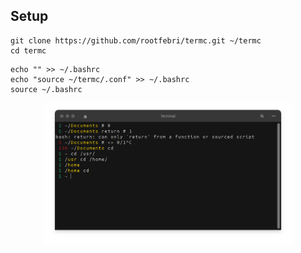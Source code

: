 ## Setup
```shell
git clone https://github.com/rootfebri/termc.git ~/termc
cd termc
```
```shell
echo "" >> ~/.bashrc
echo "source ~/termc/.conf" >> ~/.bashrc
source ~/.bashrc
```
<div align="center">
    <a href="./">
        <img src="./Screenshot.png" width="79%"/>
    </a>
</div>
